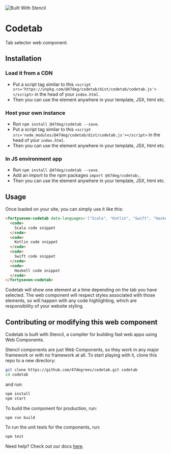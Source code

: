 ![Built With Stencil](https://img.shields.io/badge/-Built%20With%20Stencil-16161d.svg?logo=data%3Aimage%2Fsvg%2Bxml%3Bbase64%2CPD94bWwgdmVyc2lvbj0iMS4wIiBlbmNvZGluZz0idXRmLTgiPz4KPCEtLSBHZW5lcmF0b3I6IEFkb2JlIElsbHVzdHJhdG9yIDE5LjIuMSwgU1ZHIEV4cG9ydCBQbHVnLUluIC4gU1ZHIFZlcnNpb246IDYuMDAgQnVpbGQgMCkgIC0tPgo8c3ZnIHZlcnNpb249IjEuMSIgaWQ9IkxheWVyXzEiIHhtbG5zPSJodHRwOi8vd3d3LnczLm9yZy8yMDAwL3N2ZyIgeG1sbnM6eGxpbms9Imh0dHA6Ly93d3cudzMub3JnLzE5OTkveGxpbmsiIHg9IjBweCIgeT0iMHB4IgoJIHZpZXdCb3g9IjAgMCA1MTIgNTEyIiBzdHlsZT0iZW5hYmxlLWJhY2tncm91bmQ6bmV3IDAgMCA1MTIgNTEyOyIgeG1sOnNwYWNlPSJwcmVzZXJ2ZSI%2BCjxzdHlsZSB0eXBlPSJ0ZXh0L2NzcyI%2BCgkuc3Qwe2ZpbGw6I0ZGRkZGRjt9Cjwvc3R5bGU%2BCjxwYXRoIGNsYXNzPSJzdDAiIGQ9Ik00MjQuNywzNzMuOWMwLDM3LjYtNTUuMSw2OC42LTkyLjcsNjguNkgxODAuNGMtMzcuOSwwLTkyLjctMzAuNy05Mi43LTY4LjZ2LTMuNmgzMzYuOVYzNzMuOXoiLz4KPHBhdGggY2xhc3M9InN0MCIgZD0iTTQyNC43LDI5Mi4xSDE4MC40Yy0zNy42LDAtOTIuNy0zMS05Mi43LTY4LjZ2LTMuNkgzMzJjMzcuNiwwLDkyLjcsMzEsOTIuNyw2OC42VjI5Mi4xeiIvPgo8cGF0aCBjbGFzcz0ic3QwIiBkPSJNNDI0LjcsMTQxLjdIODcuN3YtMy42YzAtMzcuNiw1NC44LTY4LjYsOTIuNy02OC42SDMzMmMzNy45LDAsOTIuNywzMC43LDkyLjcsNjguNlYxNDEuN3oiLz4KPC9zdmc%2BCg%3D%3D&colorA=16161d&style=flat-square)

# Codetab

Tab selector web component.


## Installation

### Load it from a CDN

- Put a script tag similar to this `<script src='https://unpkg.com/@47deg/codetab/dist/codetab/codetab.js'></script>` in the head of your `index.html`.
- Then you can use the element anywhere in your template, JSX, html etc.

### Host your own instance

- Run `npm install @47deg/codetab --save`.
- Put a script tag similar to this `<script src='node_modules/@47deg/codetab/dist/codetab.js'></script>` in the head of your `index.html`.
- Then you can use the element anywhere in your template, JSX, html etc.

### In JS environment app
- Run `npm install @47deg/codetab --save`.
- Add an import to the npm packages `import @47deg/codetab;`.
- Then you can use the element anywhere in your template, JSX, html etc.


## Usage

Once loaded on your site, you can simply use it like this:

```html
<fortyseven-codetab data-languages='["Scala", "Kotlin", "Swift", "Haskell]'>
  <code>
    Scala code snippet
  </code>
  <code>
    Kotlin code snippet
  </code>
  <code>
    Swift code snippet
  </code>
  <code>
    Haskell code snippet
  </code>
</fortyseven-codetab>
```

Codetab will show one element at a time depending on the tab you have selected. The web component will respect styles associated with those elements, so will happen with any code highlighting, which are responsibility of your website styling.


## Contributing or modifying this web component

Codetab is built with Stencil, a compiler for building fast web apps using Web Components.

Stencil components are just Web Components, so they work in any major framework or with no framework at all. To start playing with it, clone this repo to a new directory:

```bash
git clone https://github.com/47degrees/codetab.git codetab
cd codetab
```

and run:

```bash
npm install
npm start
```

To build the component for production, run:

```bash
npm run build
```

To run the unit tests for the components, run:

```bash
npm test
```

Need help? Check out our docs [here](https://stenciljs.com/docs/my-first-component).
